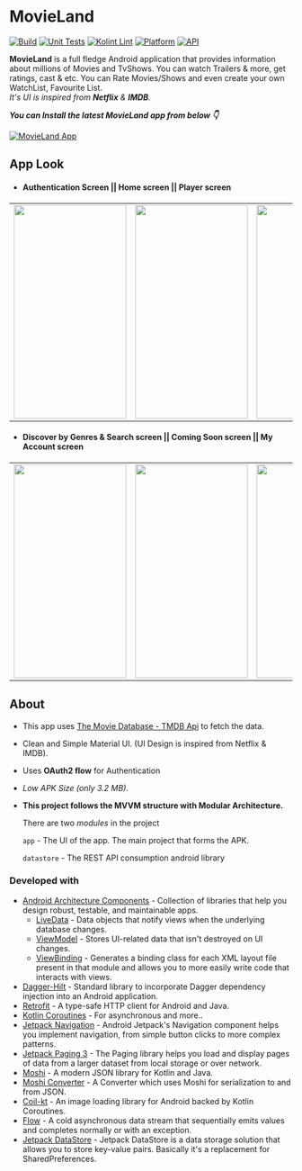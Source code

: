 # MovieLand 
[![Build](https://github.com/Haid-Faiz/MovieLand/actions/workflows/build_ci.yml/badge.svg)](https://github.com/Haid-Faiz/MovieLand/actions/workflows/build_ci.yml)
[![Unit Tests](https://github.com/Haid-Faiz/MovieLand/actions/workflows/unit_tests_ci.yml/badge.svg)](https://github.com/Haid-Faiz/MovieLand/actions/workflows/unit_tests_ci.yml)
[![Kolint Lint](https://github.com/Haid-Faiz/MovieLand/actions/workflows/kotlin_lint_ci.yml/badge.svg)](https://github.com/Haid-Faiz/MovieLand/actions/workflows/kotlin_lint_ci.yml)
[![Platform](https://img.shields.io/badge/platform-android-blue.svg)](http://developer.android.com/index.html)
[![API](https://img.shields.io/badge/API-23%2B-blue.svg?style=flat)](https://android-arsenal.com/api?level=23)


**MovieLand** is a full fledge Android application that provides information about millions of Movies and TvShows. You can watch Trailers & more, get ratings, cast & etc. You can Rate Movies/Shows and even create your own WatchList, Favourite List.  
*It's UI is inspired from **Netflix** & **IMDB**.*

***You can Install the latest MovieLand app from below 👇***

[![MovieLand App](https://img.shields.io/badge/MovieLand-APK-FF9800?style=for-the-badge&logo=android)](https://github.com/PatilShreyas/Foodium/releases/latest/download/app.apk)


## App Look
<table>
   <ul>
      <li>
         <h4>Authentication Screen || Home screen || Player screen<h4>
      </li>
   </ul>
   <tr>
<td><img src = "https://user-images.githubusercontent.com/56159740/141646430-811625ea-10b5-49a9-a115-a37a03a5e8e2.gif" height = "380" width="200"></td>
<td><img src = "https://user-images.githubusercontent.com/56159740/142729351-3b693ab4-aa42-4028-8fcc-7075d7cf33e4.gif" height = "380" width="200"></td>
<td><img src = "https://user-images.githubusercontent.com/56159740/142728925-cb62860b-3e67-41ce-a33d-5d1f17f05319.gif" height = "380" width="200"></td>
<td><img src = "https://user-images.githubusercontent.com/56159740/142738156-93541c99-960f-40c2-bae6-9f076177c963.gif" height = "380" width="200"></td>
  </tr>
</table>

<table>
      <ul>
      <li>
         <h4>Discover by Genres & Search screen || Coming Soon screen || My Account screen<h4>
          </li>
   </ul>
  <tr>
<td><img src = "https://user-images.githubusercontent.com/56159740/142738051-4f237728-43ab-4ac7-a7bc-9722f65df8d5.gif" height = "380" width="200"></td>
<td><img src = "https://user-images.githubusercontent.com/56159740/142755415-647f548c-f76d-4a7c-b581-c2a6f1d64de8.gif" height = "380" width="200"></td>
<td><img src = "https://user-images.githubusercontent.com/56159740/142755836-29b77a14-2449-4d27-b414-0a227004d912.gif" height = "380" width="200"></td>
<td><img src = "https://user-images.githubusercontent.com/56159740/142755631-68e7f055-0458-437f-8b5b-6e0787be1e52.gif" height = "380" width="200"></td>     
  </tr>
</table>


## About

- This app uses [The Movie Database - TMDB Api](https://www.themoviedb.org/documentation/api) to fetch the data.
- Clean and Simple Material UI. (UI Design is inspired from Netflix & IMDB).
- Uses **OAuth2 flow** for Authentication
- *Low APK Size (only 3.2 MB).*

- **This project follows the MVVM structure with Modular Architecture.**

  There are two _modules_ in the project

  `app` - The UI of the app. The main project that forms the APK.
  
  `datastore` - The REST API consumption android library

### Developed with
- [Android Architecture Components](https://developer.android.com/topic/libraries/architecture) - Collection of libraries that help you design robust, testable, and maintainable apps.
  - [LiveData](https://developer.android.com/topic/libraries/architecture/livedata) - Data objects that notify views when the underlying database changes.
  - [ViewModel](https://developer.android.com/topic/libraries/architecture/viewmodel) - Stores UI-related data that isn't destroyed on UI changes.
  - [ViewBinding](https://developer.android.com/topic/libraries/view-binding) - Generates a binding class for each XML layout file present in that module and allows you to more easily write code that interacts with views.
- [Dagger-Hilt](https://dagger.dev/hilt/) - Standard library to incorporate Dagger dependency injection into an Android application.
- [Retrofit](https://square.github.io/retrofit/) - A type-safe HTTP client for Android and Java.
- [Kotlin Coroutines](https://kotlinlang.org/docs/reference/coroutines-overview.html) - For asynchronous and more..
- [Jetpack Navigation](https://developer.android.com/guide/navigation) - Android Jetpack's Navigation component helps you implement navigation, from simple button clicks to more complex patterns.
- [Jetpack Paging 3](https://developer.android.com/topic/libraries/architecture/paging/v3-overview) - The Paging library helps you load and display pages of data from a larger dataset from local storage or over network.
- [Moshi](https://github.com/square/moshi) - A modern JSON library for Kotlin and Java.
- [Moshi Converter](https://github.com/square/retrofit/tree/master/retrofit-converters/moshi) - A Converter which uses Moshi for serialization to and from JSON.
- [Coil-kt](https://coil-kt.github.io/coil/) - An image loading library for Android backed by Kotlin Coroutines.
- [Flow](https://kotlin.github.io/kotlinx.coroutines/kotlinx-coroutines-core/kotlinx.coroutines.flow/-flow/) - A cold asynchronous data stream that sequentially emits values and completes normally or with an exception.
- [Jetpack DataStore](https://developer.android.com/topic/libraries/architecture/datastore) - Jetpack DataStore is a data storage solution that allows you to
 store key-value pairs. Basically it's a replacement for SharedPreferences.

